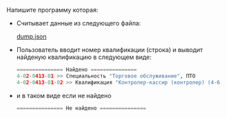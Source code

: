 Напишите программу которая:

- Считывает данные из следующего файла:
    
    [dump.json](https://prod-files-secure.s3.us-west-2.amazonaws.com/d9fc6719-e1f9-49a0-8e26-8e1860bb2010/8f214591-daa1-4f01-bf60-268bc1832b5f/dump.json)
    
- Пользователь вводит номер квалификации (строка) и выводит найденую квалификацию в следующем виде:
    
    ```python
    =============== Найдено ===============
    4-02-0413-01 >> Специальность "Торговое обслуживание", ПТО
    4-02-0413-01-02 >> Квалификация "Контролер-кассир (контролер) (4-6 разряд)"
    ```
    
- и в таком виде если не найдено
    
    ```python
    =============== Не найдено ===============
    ```
    
